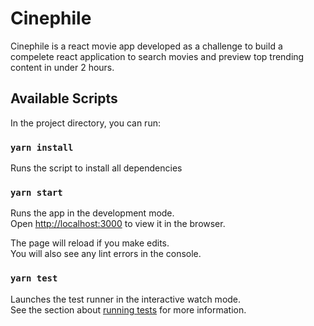 # Cinephile

Cinephile is a react movie app developed as a challenge to build a compelete react application to search movies and preview top trending content in under 2 hours.

## Available Scripts

In the project directory, you can run:

### `yarn install`

Runs the script to install all dependencies

### `yarn start`

Runs the app in the development mode.<br />
Open [http://localhost:3000](http://localhost:3000) to view it in the browser.

The page will reload if you make edits.<br />
You will also see any lint errors in the console.

### `yarn test`

Launches the test runner in the interactive watch mode.<br />
See the section about [running tests](https://facebook.github.io/create-react-app/docs/running-tests) for more information.
